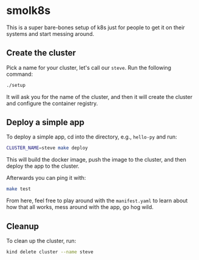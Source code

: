 # smolk8s

This is a super bare-bones setup of k8s just for people to get it on their systems and start messing around.

## Create the cluster

Pick a name for your cluster, let's call our `steve`. Run the following command:

```sh
./setup
```

It will ask you for the name of the cluster, and then it will create the cluster and configure the container registry.

## Deploy a simple app

To deploy a simple app, cd into the directory, e.g., `hello-py` and run:

```sh
CLUSTER_NAME=steve make deploy
```

This will build the docker image, push the image to the cluster, and then deploy the app to the cluster.

Afterwards you can ping it with:

```sh
make test
```

From here, feel free to play around with the `manifest.yaml` to learn about how that all works, mess around with the app, go hog wild.

## Cleanup

To clean up the cluster, run:

```sh
kind delete cluster --name steve
```

